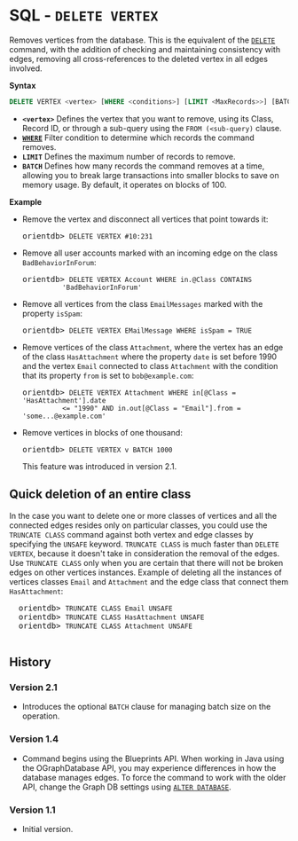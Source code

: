 
# SQL - `DELETE VERTEX`

Removes vertices from the database.  This is the equivalent of the [`DELETE`](SQL-Delete.md) command, with the addition of checking and maintaining consistency with edges, removing all cross-references to the deleted vertex in all edges involved.

**Syntax**

```sql
DELETE VERTEX <vertex> [WHERE <conditions>] [LIMIT <MaxRecords>>] [BATCH <batch-size>]
```

- **`<vertex>`** Defines the vertex that you want to remove, using its Class, Record ID, or through a sub-query using the `FROM (<sub-query)` clause.
- **[`WHERE`](SQL-Where.md)** Filter condition to determine which records the command removes.
- **`LIMIT`** Defines the maximum number of records to remove.
- **`BATCH`** Defines how many records the command removes at a time, allowing you to break large transactions into smaller blocks to save on memory usage.  By default, it operates on blocks of 100.


**Example**

- Remove the vertex and disconnect all vertices that point towards it:

  <pre>
  orientdb> <code class="lang-sql userinput">DELETE VERTEX #10:231</code>
  </pre>

- Remove all user accounts marked with an incoming edge on the class `BadBehaviorInForum`:

  <pre>
  orientdb> <code class='lang-sql userinput'>DELETE VERTEX Account WHERE in.@Class CONTAINS 
            'BadBehaviorInForum'</code>
  </pre>

- Remove all vertices from the class `EmailMessages` marked with the property `isSpam`:

  <pre>
  orientdb> <code class="lang-sql userinput">DELETE VERTEX EMailMessage WHERE isSpam = TRUE</code>
  </pre>

- Remove vertices of the class `Attachment`, where the vertex has an edge of the class `HasAttachment` where the property `date` is set before 1990 and the vertex `Email` connected to class `Attachment` with the condition that its property `from` is set to `bob@example.com`:

  <pre>
  orientdb> <code class="lang-sql userinput">DELETE VERTEX Attachment WHERE in[@Class = 'HasAttachment'].date 
            &lt;= "1990" AND in.out[@Class = "Email"].from = 'some...@example.com'</code>
  </pre>


- Remove vertices in blocks of one thousand:

  <pre>
  orientdb> <code class="lang-sql userinput">DELETE VERTEX v BATCH 1000</code>
  </pre>

  This feature was introduced in version 2.1.


## Quick deletion of an entire class

In the case you want to delete one or more classes of vertices and all the connected edges resides only on particular classes, you could use the `TRUNCATE CLASS` command against both vertex and edge classes by specifying the `UNSAFE` keyword. `TRUNCATE CLASS` is much faster than `DELETE VERTEX`, because it doesn't take in consideration the removal of the edges. Use `TRUNCATE CLASS` only when you are certain that there will not be broken edges on other vertices instances. Example of deleting all the instances of vertices classes `Email` and `Attachment` and the edge class that connect them `HasAttachment`:

  <pre>
  orientdb> <code class="lang-sql userinput">TRUNCATE CLASS Email UNSAFE</code>
  orientdb> <code class="lang-sql userinput">TRUNCATE CLASS HasAttachment UNSAFE</code>
  orientdb> <code class="lang-sql userinput">TRUNCATE CLASS Attachment UNSAFE</code>
  </pre>

## History

### Version 2.1

- Introduces the optional `BATCH` clause for managing batch size on the operation.


### Version 1.4

- Command begins using the Blueprints API.  When working in Java using the OGraphDatabase API, you may experience differences in how the database manages edges.  To force the command to work with the older API, change the Graph DB settings using [`ALTER DATABASE`](SQL-Alter-Database.md).

### Version 1.1

- Initial version.

